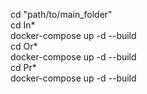 cd "path/to/main_folder" <br />
cd In* <br />
docker-compose up -d --build <br />
cd Or* <br />
docker-compose up -d --build <br />
cd Pr* <br />
docker-compose up -d --build <br />

